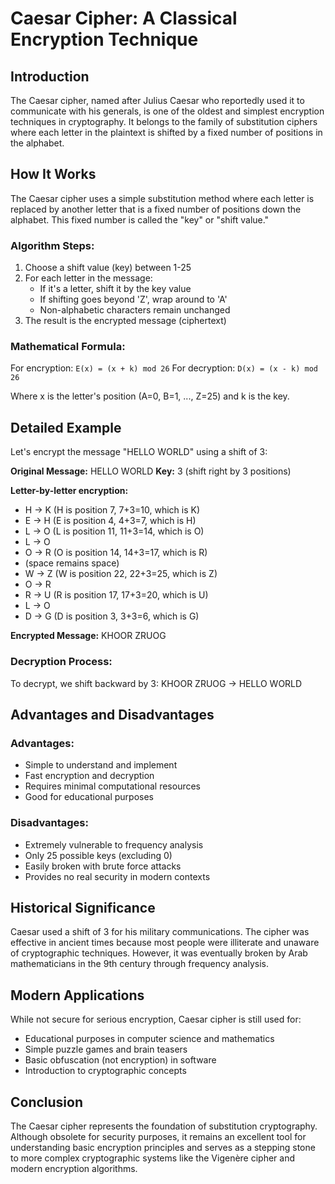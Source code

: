 # Caesar Cipher: A Classical Encryption Technique

## Introduction

The Caesar cipher, named after Julius Caesar who reportedly used it to communicate with his generals, is one of the oldest and simplest encryption techniques in cryptography. It belongs to the family of substitution ciphers where each letter in the plaintext is shifted by a fixed number of positions in the alphabet.

## How It Works

The Caesar cipher uses a simple substitution method where each letter is replaced by another letter that is a fixed number of positions down the alphabet. This fixed number is called the "key" or "shift value."

### Algorithm Steps:
1. Choose a shift value (key) between 1-25
2. For each letter in the message:
   - If it's a letter, shift it by the key value
   - If shifting goes beyond 'Z', wrap around to 'A'
   - Non-alphabetic characters remain unchanged
3. The result is the encrypted message (ciphertext)

### Mathematical Formula:
For encryption: `E(x) = (x + k) mod 26`
For decryption: `D(x) = (x - k) mod 26`

Where x is the letter's position (A=0, B=1, ..., Z=25) and k is the key.

## Detailed Example

Let's encrypt the message "HELLO WORLD" using a shift of 3:

**Original Message:** HELLO WORLD
**Key:** 3 (shift right by 3 positions)

**Letter-by-letter encryption:**
- H → K (H is position 7, 7+3=10, which is K)
- E → H (E is position 4, 4+3=7, which is H)
- L → O (L is position 11, 11+3=14, which is O)
- L → O
- O → R (O is position 14, 14+3=17, which is R)
- (space remains space)
- W → Z (W is position 22, 22+3=25, which is Z)
- O → R
- R → U (R is position 17, 17+3=20, which is U)
- L → O
- D → G (D is position 3, 3+3=6, which is G)

**Encrypted Message:** KHOOR ZRUOG

### Decryption Process:
To decrypt, we shift backward by 3:
KHOOR ZRUOG → HELLO WORLD

## Advantages and Disadvantages

### Advantages:
- Simple to understand and implement
- Fast encryption and decryption
- Requires minimal computational resources
- Good for educational purposes

### Disadvantages:
- Extremely vulnerable to frequency analysis
- Only 25 possible keys (excluding 0)
- Easily broken with brute force attacks
- Provides no real security in modern contexts

## Historical Significance

Caesar used a shift of 3 for his military communications. The cipher was effective in ancient times because most people were illiterate and unaware of cryptographic techniques. However, it was eventually broken by Arab mathematicians in the 9th century through frequency analysis.

## Modern Applications

While not secure for serious encryption, Caesar cipher is still used for:
- Educational purposes in computer science and mathematics
- Simple puzzle games and brain teasers
- Basic obfuscation (not encryption) in software
- Introduction to cryptographic concepts

## Conclusion

The Caesar cipher represents the foundation of substitution cryptography. Although obsolete for security purposes, it remains an excellent tool for understanding basic encryption principles and serves as a stepping stone to more complex cryptographic systems like the Vigenère cipher and modern encryption algorithms.
